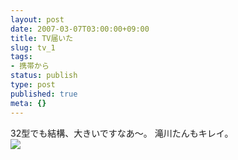 ```yaml
---
layout: post
date: 2007-03-07T03:00:00+09:00
title: TV届いた
slug: tv_1
tags:
- 携帯から
status: publish
type: post
published: true
meta: {}
---
```

<div class="caption">32型でも結構、大きいですなあ〜。
滝川たんもキレイ。</div>
<div class="photo"><img src="/images/uploads/blog-photo-1173279399.41-0.jpg" /></div>
